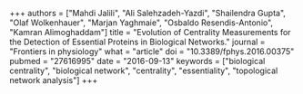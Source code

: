 +++
authors = ["Mahdi Jalili", "Ali Salehzadeh-Yazdi", "Shailendra Gupta", "Olaf Wolkenhauer", "Marjan Yaghmaie", "Osbaldo Resendis-Antonio", "Kamran Alimoghaddam"]
title = "Evolution of Centrality Measurements for the Detection of Essential Proteins in Biological Networks."
journal = "Frontiers in physiology"
what = "article"
doi = "10.3389/fphys.2016.00375"
pubmed = "27616995"
date = "2016-09-13"
keywords = ["biological centrality", "biological network", "centrality", "essentiality", "topological network analysis"]
+++

